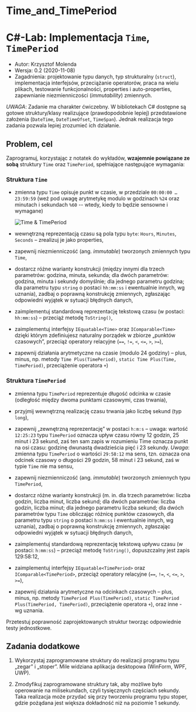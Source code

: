 # Time_and_TimePeriod

# C#-Lab: Implementacja `Time`, `TimePeriod`

* Autor: Krzysztof Molenda
* Wersja: 0.2 (2020-11-08)
* Zagadnienia: projektowanie typu danych, typ strukturalny (`struct`), implementacja interfejsów, przeciążanie operatorów, praca na wielu plikach, testowanie funkcjonalności, properties i auto-properties, zapewnianie niezmienniczości (_immutability_) zmiennych.

_UWAGA_: Zadanie ma charakter ćwiczebny. W bibliotekach C# dostępne są gotowe struktury/klasy realizujące (prawdopodobnie lepiej) przedstawione założenia (`DateTime`, `DateTimeOfset`, `TimeSpan`). Jednak realizacja tego zadania pozwala lepiej zrozumieć ich działanie.

## Problem, cel

Zaprogramuj, korzystając z notatek do wykładów, **wzajemnie powiązane ze sobą** struktury `Time` oraz `TimePeriod`, spełniające następujące wymagania:

### Struktura `Time`

* zmienna typu `Time` opisuje punkt w czasie, w przedziale `00:00:00 … 23:59:59` (weź pod uwagę arytmetykę modulo w godzinach `%24` oraz minutach i sekundach `%60` -- wtedy, kiedy to będzie sensowne i wymagane)
  
    ![Time & TimePeriod](TimePeriod.png)

* wewnętrzną reprezentacją czasu są pola typu `byte`: `Hours`, `Minutes`, `Seconds` – zrealizuj je jako properties,

* zapewnij niezmienniczość (ang. _immutable_) tworzonych zmiennych typu `Time`,
  
* dostarcz różne warianty konstrukcji (między innymi dla trzech parametrów: godzina, minuta, sekunda; dla dwóch parametrów: godzina, minuta i sekundy domyślnie; dla jednego parametru godzina; dla parametru typu `string` o postaci `hh:mm:ss` i ewentualnie innych, wg uznania), zadbaj o poprawną konstrukcję zmiennych, zgłaszając odpowiedni wyjątek w sytuacji błędnych danych,
  
* zaimplementuj standardową reprezentację tekstową czasu (w postaci: `hh:mm:ss`) – przeciąż metodę `ToString()`,
  
* zaimplementuj interfejsy `IEquatable<Time>` oraz `IComparable<Time>` dzięki którym zdefiniujesz naturalny porządek w zbiorze „punktów czasowych”, przeciąż operatory relacyjne (`==`, `!=`, `<`, `<=`, `>`, `>=`),
  
* zapewnij działania arytmetyczne na czasie (modulo 24 godziny) – plus, minus, np. metody `Time Plus(TimePeriod)`, `static Time Plus(Time, TimePeriod)`, przeciążenie operatora `+`)

### Struktura `TimePeriod`

* zmienna typu `TimePeriod` reprezentuje długość odcinka w czasie (odległość między dwoma punktami czasowymi, czas trwania),
  
* przyjmij wewnętrzną realizację czasu trwania jako liczbę sekund (typ `long`),

* zapewnij „zewnętrzną reprezentację” w postaci `h:m:s` – uwaga: wartość `12:25:23` typu `TimePeriod` oznacza upływ czasu równy 12 godzin, 25 minut i 23 sekund, zaś ten sam zapis w rozumieniu Time oznacza punkt na osi czasu: godzinę dwunastą dwadzieścia pięć i 23 sekundy. _Uwaga_: zmienna typu `TimePeriod` o wartości `29:58:12` ma sens, tzn. oznacza ona odcinek czasowy o długości 29 godzin, 58 minut i 23 sekund, zaś w typie `Time` nie ma sensu,

* zapewnij niezmienniczość (ang. _immutable_) tworzonych zmiennych typu `TimePeriod`,

* dostarcz różne warianty konstrukcji (m. in. dla trzech parametrów: liczba godzin, liczba minut, liczba sekund; dla dwóch parametrów: liczba godzin, liczba minut; dla jednego parametru liczba sekund; dla dwóch parametrów typu `Time` obliczając różnicę punktów czasowych, dla parametru typu `string` o postaci `h:mm:ss` i ewentualnie innych, wg uznania), zadbaj o poprawną konstrukcję zmiennych, zgłaszając odpowiedni wyjątek w sytuacji błędnych danych,

* zaimplementuj standardową reprezentację tekstową upływu czasu (w postaci: `h:mm:ss`) – przeciąż metodę `ToString()`, dopuszczalny jest zapis 129:58:12,

* zaimplementuj interfejsy `IEquatable<TimePeriod>` oraz `IComparable<TimePeriod>`, przeciąż operatory relacyjne (`==`, `!=`, `<`, `<=`, `>`, `>=`),
  
* zapewnij działania arytmetyczne na odcinkach czasowych  – plus, minus, np. metody `TimePeriod Plus(TimePeriod)`, `static TimePeriod Plus(TimePeriod, TimePeriod)`, przeciążenie operatora `+`), oraz inne - wg uznania.

Przetestuj poprawność zaprojektowanych struktur tworząc odpowiednie testy jednostkowe.

## Zadania dodatkowe

1. Wykorzystaj zaprogramowane struktury do realizacji programu typu „zegar” i „stoper”. Mile widziana aplikacja desktopowa (WinForm, WPF, UWP).

2. Zmodyfikuj zaprogramowane struktury tak, aby możliwe było operowanie na milisekundach, czyli tysięcznych częściach sekundy. Taka realizacja może przydać się przy tworzeniu programu typu stoper, gdzie pożądana jest większa dokładność niż na poziomie 1 sekundy.
